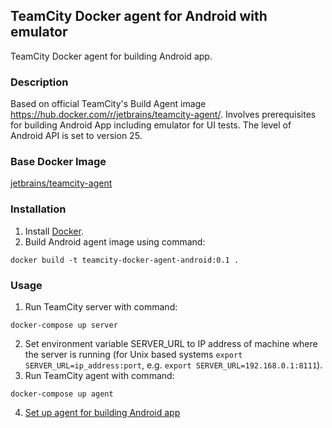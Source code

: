 ## TeamCity Docker agent for Android with emulator
TeamCity Docker agent for building Android app.

### Description

Based on official TeamCity's Build Agent image https://hub.docker.com/r/jetbrains/teamcity-agent/. Involves prerequisites for building Android App including emulator for UI tests. The level of Android API is set to version 25.


### Base Docker Image
[jetbrains/teamcity-agent](https://hub.docker.com/r/jetbrains/teamcity-agent/)


### Installation

1. Install [Docker](https://www.docker.com).
2. Build Android agent image using command:

```
docker build -t teamcity-docker-agent-android:0.1 .
```

### Usage

1. Run TeamCity server with command:
```
docker-compose up server
```
2. Set environment variable SERVER_URL to IP address of machine where the server is running (for Unix based systems `export SERVER_URL=ip_address:port`, e.g. `export SERVER_URL=192.168.0.1:8111`).
3. Run TeamCity agent with command:
```
docker-compose up agent
```
4. [Set up agent for building Android app](https://github.com/mlamojove/teamcity-docker-agent-android/wiki/Teamcity-setup)
